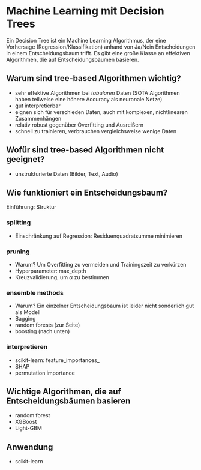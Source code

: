 # Machine Learning mit Decision Trees
Ein Decision Tree ist ein Machine Learning Algorithmus, der eine Vorhersage (Regression/Klassifikation) anhand von Ja/Nein Entscheidungen in einem Entscheidungsbaum trifft. Es gibt eine große Klasse an effektiven Algorithmen, die auf Entscheidungsbäumen basieren.

## Warum sind tree-based Algorithmen wichtig? 
- sehr effektive Algorithmen bei *tabularen* Daten (SOTA Algorithmen haben teilweise eine höhere Accuracy als neuronale Netze)
- gut interpretierbar
- eignen sich für verschieden Daten, auch mit komplexen, nichtlinearen Zusammenhängen
- relativ robust gegenüber Overfitting und Ausreißern
- schnell zu trainieren, verbrauchen vergleichsweise wenige Daten

## Wofür sind tree-based Algorithmen nicht geeignet?
- unstrukturierte Daten (Bilder, Text, Audio)

## Wie funktioniert ein Entscheidungsbaum?
Einführung: Struktur
### splitting
- Einschränkung auf Regression: Residuenquadratsumme minimieren
### pruning
- Warum? Um Overfitting zu vermeiden und Trainingszeit zu verkürzen
- Hyperparameter: max_depth
- Kreuzvalidierung, um $\alpha$ zu bestimmen

### ensemble methods
- Warum? Ein einzelner Entscheidungsbaum ist leider nicht sonderlich gut als Modell
- Bagging
- random forests (zur Seite)
- boosting (nach unten)
### interpretieren
- scikit-learn: feature_importances_
- SHAP
- permutation importance
## Wichtige Algorithmen, die auf Entscheidungsbäumen basieren 
- random forest
- XGBoost
- Light-GBM

## Anwendung
- scikit-learn
